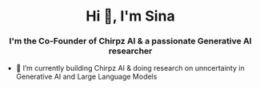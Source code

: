 <h1 align="center">Hi 👋, I'm Sina</h1>
<h3 align="center">I'm the Co-Founder of Chirpz AI & a passionate Generative AI researcher</h3>

- 🔭 I’m currently building Chirpz AI & doing research on unncertainty in Generative AI and Large Language Models
